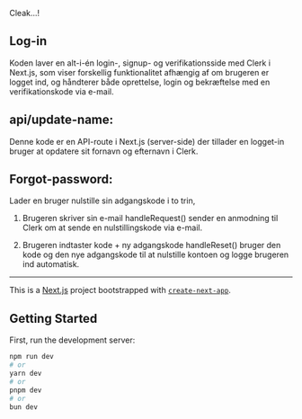 Cleak...!

## Log-in

Koden laver en alt-i-én login-, signup- og verifikationsside med Clerk i Next.js, som viser forskellig funktionalitet afhængig af om brugeren er logget ind, og håndterer både oprettelse, login og bekræftelse med en verifikationskode via e-mail.

## api/update-name:

Denne kode er en API-route i Next.js (server-side) der tillader en logget-in bruger at opdatere sit fornavn og efternavn i Clerk.

## Forgot-password:

Lader en bruger nulstille sin adgangskode i to trin,

1. Brugeren skriver sin e-mail
   handleRequest() sender en anmodning til Clerk om at sende en nulstillingskode via e-mail.

2. Brugeren indtaster kode + ny adgangskode
   handleReset() bruger den kode og den nye adgangskode til at nulstille kontoen og logge brugeren ind automatisk.

---

This is a [Next.js](https://nextjs.org) project bootstrapped with [`create-next-app`](https://github.com/vercel/next.js/tree/canary/packages/create-next-app).

## Getting Started

First, run the development server:

```bash
npm run dev
# or
yarn dev
# or
pnpm dev
# or
bun dev
```
